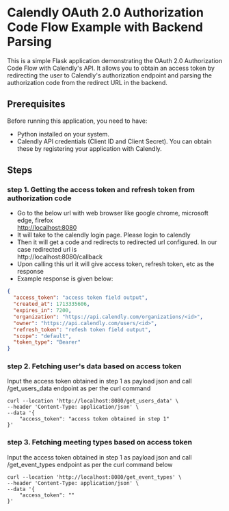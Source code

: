 # Calendly OAuth 2.0 Authorization Code Flow Example with Backend Parsing

This is a simple Flask application demonstrating the OAuth 2.0 Authorization Code Flow with Calendly's API. It allows you to obtain an access token by redirecting the user to Calendly's authorization endpoint and parsing the authorization code from the redirect URL in the backend.

## Prerequisites

Before running this application, you need to have:

- Python installed on your system.
- Calendly API credentials (Client ID and Client Secret). You can obtain these by registering your application with Calendly.

## Steps
### step 1. Getting the access token and refresh token from authorization code

- Go to the below url with web browser like google chrome, microsoft edge, firefox <br />
        <http://localhost:8080>
- It will take to the calendly login page. Please login to calendly
- Then it will get a code and redirects to redirected url configured. In our case redirected url is <br />
http://localhost:8080/callback
- Upon calling this url it will give access token, refresh token, etc as the response
- Example response is given below:
```json
{
  "access_token": "access token field output",
  "created_at": 1713335606,
  "expires_in": 7200,
  "organization": "https://api.calendly.com/organizations/<id>",
  "owner": "https://api.calendly.com/users/<id>",
  "refresh_token": "refesh token field output",
  "scope": "default",
  "token_type": "Bearer"
}
```
### step 2. Fetching user's data based on access token
Input the access token obtained in step 1 as payload json and call /get_users_data endpoint as per the curl command
```curl
curl --location 'http://localhost:8080/get_users_data' \
--header 'Content-Type: application/json' \
--data '{
    "access_token": "access token obtained in step 1"
}'
```

### step 3. Fetching meeting types based on access token
Input the access token obtained in step 1 as payload json and call /get_event_types endpoint as per the curl command below
```curl
curl --location 'http://localhost:8080/get_event_types' \
--header 'Content-Type: application/json' \
--data '{
    "access_token": ""
}'
```